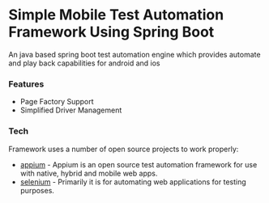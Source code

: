 # Simple Mobile Test Automation Framework Using Spring Boot 

An java based spring boot test automation engine which provides automate and play back capabilities for android and ios

### Features

- Page Factory Support 
- Simplified Driver Management

### Tech

Framework uses a number of open source projects to work properly:

* [appium](https://appium.io/) - Appium is an open source test automation framework for use with native, hybrid and mobile web apps.
* [selenium](https://www.selenium.dev/) - Primarily it is for automating web applications for testing purposes.


